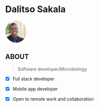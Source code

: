 <!--
 Copyright (C) Dalitso Sakala <contact@dalitsosakala.com>
 All Rights Reserved.
 Unauthorized copying of this file, via any medium is strictly
 prohibited proprietary and confidential.
-->
# Dalitso Sakala
<img src="assets/img/avatar.png" width="70" height="70" >

## ABOUT
> Software developer/Microbiology
- [x] Full stack developer
- [x] Mobile app developer
- [x] Open to remote work and collaboration

